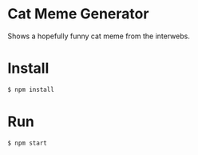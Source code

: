 # Cat Meme Generator

Shows a hopefully funny cat meme from the interwebs.

# Install

```bash
$ npm install
```

# Run

```bash
$ npm start
```
